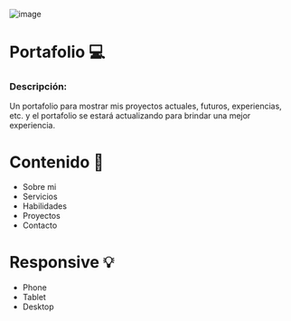 ![image](https://github.com/jordy291093/Portafolio/assets/112351586/1d4a95c2-efa4-446c-97b5-4e0d5bf9c717)

# Portafolio :computer:
### Descripción:
Un portafolio para mostrar mis proyectos actuales, futuros, experiencias, etc. y el portafolio se estará actualizando para brindar una mejor experiencia.

# Contenido :page_facing_up:
- Sobre mi
- Servicios
- Habilidades
- Proyectos
- Contacto

# Responsive :bulb:
- Phone
- Tablet
- Desktop
